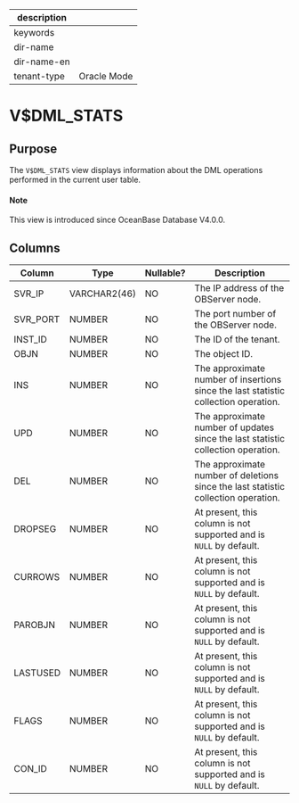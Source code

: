 |description||
|---|---|
|keywords||
|dir-name||
|dir-name-en||
|tenant-type|Oracle Mode|

# V$DML_STATS

## Purpose

The `V$DML_STATS` view displays information about the DML operations performed in the current user table.

<main id="notice" type='explain'>
  <h4>Note</h4>
  <p>This view is introduced since OceanBase Database V4.0.0. </p>
</main>

## Columns

| Column | Type | Nullable? | Description |
| --- | --- | --- | --- |
| SVR_IP | VARCHAR2(46) | NO | The IP address of the OBServer node. |
| SVR_PORT | NUMBER | NO | The port number of the OBServer node. |
| INST_ID | NUMBER | NO | The ID of the tenant. |
| OBJN | NUMBER | NO | The object ID. |
| INS | NUMBER | NO | The approximate number of insertions since the last statistic collection operation. |
| UPD | NUMBER | NO | The approximate number of updates since the last statistic collection operation. |
| DEL | NUMBER | NO | The approximate number of deletions since the last statistic collection operation. |
| DROPSEG | NUMBER | NO | At present, this column is not supported and is `NULL` by default. |
| CURROWS | NUMBER | NO | At present, this column is not supported and is `NULL` by default. |
| PAROBJN | NUMBER | NO | At present, this column is not supported and is `NULL` by default. |
| LASTUSED | NUMBER | NO | At present, this column is not supported and is `NULL` by default. |
| FLAGS | NUMBER | NO | At present, this column is not supported and is `NULL` by default. |
| CON_ID | NUMBER | NO | At present, this column is not supported and is `NULL` by default. |
